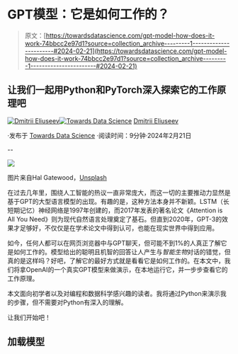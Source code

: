 # GPT模型：它是如何工作的？

> 原文：[https://towardsdatascience.com/gpt-model-how-does-it-work-74bbcc2e97d1?source=collection_archive---------1-----------------------#2024-02-21](https://towardsdatascience.com/gpt-model-how-does-it-work-74bbcc2e97d1?source=collection_archive---------1-----------------------#2024-02-21)

## 让我们一起用Python和PyTorch深入探索它的工作原理吧

[](https://dmitryelj.medium.com/?source=post_page---byline--74bbcc2e97d1--------------------------------)[![Dmitrii Eliuseev](../Images/7c48f0c016930ead59ddb785eaf3e0e6.png)](https://dmitryelj.medium.com/?source=post_page---byline--74bbcc2e97d1--------------------------------)[](https://towardsdatascience.com/?source=post_page---byline--74bbcc2e97d1--------------------------------)[![Towards Data Science](../Images/a6ff2676ffcc0c7aad8aaf1d79379785.png)](https://towardsdatascience.com/?source=post_page---byline--74bbcc2e97d1--------------------------------) [Dmitrii Eliuseev](https://dmitryelj.medium.com/?source=post_page---byline--74bbcc2e97d1--------------------------------)

·发布于 [Towards Data Science](https://towardsdatascience.com/?source=post_page---byline--74bbcc2e97d1--------------------------------) ·阅读时间：9分钟·2024年2月21日

--

![](../Images/b8e5cd4404f0635a88b139c733b2a8c1.png)

图片来自Hal Gatewood，[Unsplash](https://unsplash.com/@halacious)

在过去几年里，围绕人工智能的热议一直非常庞大，而这一切的主要推动力显然是基于GPT的大型语言模型的出现。有趣的是，这种方法本身并不新颖。LSTM（长短期记忆）神经网络是1997年创建的，而2017年发表的著名论文《Attention is All You Need》则为现代自然语言处理奠定了基石。但直到2020年，GPT-3的效果才足够好，不仅仅是在学术论文中得到认可，也能在现实世界中得到应用。

如今，任何人都可以在网页浏览器中与GPT聊天，但可能不到1%的人真正了解它是如何工作的。模型给出的聪明且机智的回答让人产生与*智能生物*对话的错觉，但真的是这样吗？好吧，了解它的最好方式就是看看它是如何工作的。在本文中，我们将拿OpenAI的一个真实GPT模型来做演示，在本地运行它，并一步步查看它的工作原理。

本文面向初学者以及对编程和数据科学感兴趣的读者。我将通过Python来演示我的步骤，但不需要对Python有深入的理解。

让我们开始吧！

## 加载模型
